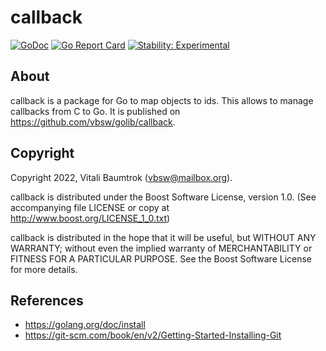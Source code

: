 # callback

[![GoDoc](https://godoc.org/github.com/vbsw/golib/callback?status.svg)](https://godoc.org/github.com/vbsw/golib/callback) [![Go Report Card](https://goreportcard.com/badge/github.com/vbsw/golib/callback)](https://goreportcard.com/report/github.com/vbsw/golib/callback) [![Stability: Experimental](https://masterminds.github.io/stability/experimental.svg)](https://masterminds.github.io/stability/experimental.html)

## About
callback is a package for Go to map objects to ids. This allows to manage callbacks from C to Go. It is published on <https://github.com/vbsw/golib/callback>.

## Copyright
Copyright 2022, Vitali Baumtrok (vbsw@mailbox.org).

callback is distributed under the Boost Software License, version 1.0. (See accompanying file LICENSE or copy at http://www.boost.org/LICENSE_1_0.txt)

callback is distributed in the hope that it will be useful, but WITHOUT ANY WARRANTY; without even the implied warranty of MERCHANTABILITY or FITNESS FOR A PARTICULAR PURPOSE. See the Boost Software License for more details.

## References
- https://golang.org/doc/install
- https://git-scm.com/book/en/v2/Getting-Started-Installing-Git
